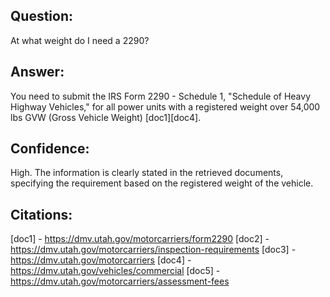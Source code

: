 ## Question:
At what weight do I need a 2290?

## Answer:
You need to submit the IRS Form 2290 - Schedule 1, "Schedule of Heavy Highway Vehicles," for all power units with a registered weight over 54,000 lbs GVW (Gross Vehicle Weight) [doc1][doc4].

## Confidence:
High. The information is clearly stated in the retrieved documents, specifying the requirement based on the registered weight of the vehicle.

## Citations:
[doc1] - https://dmv.utah.gov/motorcarriers/form2290
[doc2] - https://dmv.utah.gov/motorcarriers/inspection-requirements
[doc3] - https://dmv.utah.gov/motorcarriers
[doc4] - https://dmv.utah.gov/vehicles/commercial
[doc5] - https://dmv.utah.gov/motorcarriers/assessment-fees
